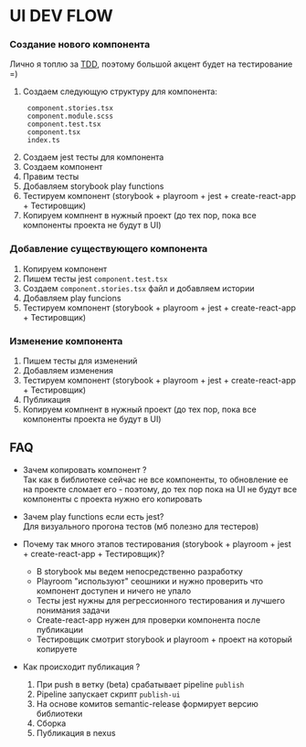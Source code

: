 # UI DEV FLOW 

### Создание нового компонента
Лично я топлю за [TDD](https://habr.com/ru/companies/ruvds/articles/450316/), поэтому большой акцент будет на тестирование =)

1) Создаем следующую структуру для компонента:
    ```
     component.stories.tsx
     component.module.scss
     component.test.tsx
     component.tsx
     index.ts
     ```
2) Создаем jest тесты для компонента  
3) Создаем компонент
4) Правим тесты
5) Добавляем storybook play functions
6) Тестируем компонент (storybook + playroom + jest + create-react-app + Тестировщик)
7) Копируем компнент в нужный проект (до тех пор, пока все компоненты проекта не будут в UI)

### Добавление существующего компонента

1) Копируем компонент
2) Пишем тесты jest ```component.test.tsx```
3) Создаем ```component.stories.tsx``` файл и добавляем истории
4) Добавляем play funcions 
5) Тестируем компонент (storybook + playroom + jest + create-react-app + Тестировщик)

### Изменение компонента

1) Пишем тесты для изменений
2) Добавляем изменения
3) Тестируем компонент (storybook + playroom + jest + create-react-app + Тестировщик)
4) Публикация
5) Копируем компнент в нужный проект (до тех пор, пока все компоненты проекта не будут в UI)

## FAQ

* Зачем копировать компонент ?  
    Так как в библиотеке сейчас не все компоненты, то обновление ее на проекте сломает его - поэтому, до тех пор пока на UI не будут все компоненты с проекта нужно его копировать

* Зачем play functions если есть jest?  
    Для визуального прогона тестов (мб полезно для тестеров)

* Почему так много этапов тестирования (storybook + playroom + jest + create-react-app + Тестировщик)?
    - В storybook мы ведем непосредственно разработку
    - Playroom "используют" сеошники и нужно проверить что компонент доступен и ничего не упало
    - Тесты jest нужны для регрессионного тестирования и лучшего понимания задачи
    - Create-react-app нужен для проверки компонента после публикации
    - Тестировщик смотрит storybook и playroom + проект на который копируете

* Как происходит публикация ?
    1) При push в ветку (beta) срабатывает pipeline ```publish```
    2) Pipeline запускает скрипт ```publish-ui```
    3) На основе комитов semantic-release формирует версию библиотеки
    4) Сборка
    5) Публикация в nexus
